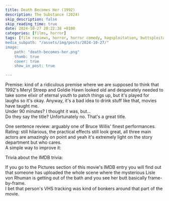 ```yaml
---
title: Death Becomes Her (1992)
description: The Substance (2024)
skip_description: false
skip_reading_time: true
date: 2024-10-27 20:22:38 +0100
categories: [films, horror]
tags: [film reviews, horror, horror comedy, hagsploitation, buttsploitation, spooktober 2024, they don't say the title]
media_subpath: "/assets/img/posts/2024-10-27/"
image:
    path: "death-becomes-her.png"
    thumb: true
    cover: true
    show_in_post: true

---
```

<span class="reviewsection">Premise:</span> kind of a ridiculous premise where we are supposed to think that 1992's Meryl Streep and Goldie Hawn looked old and desperately needed to take some elixir of eternal youth to patch things up, but it's played for laughs so it's okay. Anyway, it's a bad idea to drink stuff like that, movies have taught me.<br/>
<span class="reviewsection">Under 90 minutes?</span> I thought it was, but...<br/>
<span class="reviewsection">Do they say the title?</span> Unfortunately no. That's a great title.

<span class="reviewsection">One sentence review:</span> arguably one of Bruce Willis' finest performances.<br/>
<span class="reviewsection">Rating:</span> still hilarious, the practical effects still look great, all three main actors are amazingly on point and yeah it's extremely light on the story department but who cares.<br/>
<span class="reviewsection">A simple way to improve it:</span>

<span class="reviewsection">Trivia about the IMDB trivia:</span>

If you go to the Pictures section of this movie's IMDB entry you will find out that someone has uploaded the whole scene where the mysterious Lisle von Rhuman is getting out of the bath and you see her butt basically frame-by-frame.<br/>I bet that person's VHS tracking was kind of bonkers around that part of the movie.